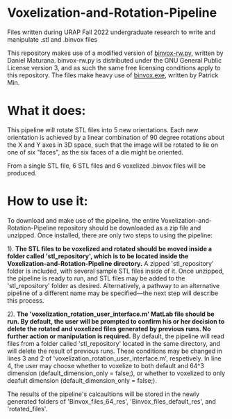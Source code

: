 # Voxelization-and-Rotation-Pipeline
Files written during URAP Fall 2022 undergraduate research to write and manipulate .stl and .binvox files

This repository makes use of a modified version of [binvox-rw.py](https://github.com/dimatura/binvox-rw-py), written by Daniel Maturana. binvox-rw.py is distributed under the GNU General Public License version 3, and as such the same free licensing conditions apply to this repository. The files make heavy use of [binvox.exe](https://www.patrickmin.com/binvox), written by Patrick Min.


# What it does:
This pipeline will rotate STL files into 5 new orientations. Each new orientation is achieved by a linear combination of 90 degree rotations about the X and Y axes in 3D space, such that the image will be rotated to lie on one of six "faces", as the six faces of a die might be oriented.

From a single STL file, 6 STL files and 6 voxelized .binvox files will be produced.

# How to use it:
To download and make use of the pipeline, the entire Voxelization-and-Rotation-Pipeline repository should be downloaded as a zip file and unzipped. Once installed, there are only two steps to using the pipeline:

1). **The STL files to be voxelized and rotated should be moved inside a folder called 'stl_repository', which is to be located inside the Voxelization-and-Rotation-Pipeline directory.** A zipped 'stl_repository' folder is included, with several sample STL files inside of it. Once unzipped, the pipeline is ready to run, and STL files may be added to the 'stl_repository' folder as desired. Alternatively, a pathway to an alternative pipeline of a different name may be specified—the next step will describe this process.

2). **The 'voxelization_rotation_user_interface.m' MatLab file should be run. By default, the user will be prompted to confirm his or her decision to delete the rotated and voxelized files generated by previous runs. No further action or manipulation is required.** By default, the pipeline will read files from a folder called 'stl_repository' located in the same directory, and will delete the result of previous runs. These conditions may be changed in lines 3 and 2 of 'voxelization_rotation_user_interface.m', respetively. In line 4, the user may choose whether to voxelize to both default and 64^3 dimension (default_dimension_only = false;), or whether to voxelized to only deafult dimension (default_dimension_only = false;).

The results of the pipeline's calcaultions will be stored in the newly generated folders of 'Binvox_files_64_res', 'Binvox_files_default_res', and 'rotated_files'.
